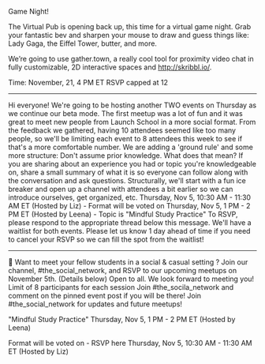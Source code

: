 Game Night!

The Virtual Pub is opening back up, this time for a virtual game night. Grab your fantastic bev and sharpen your mouse to draw and guess things like: Lady Gaga, the Eiffel Tower, butter, and more. 

We’re going to use gather.town, a really cool tool for proximity video chat in fully customizable, 2D interactive spaces and http://skribbl.io/. 

Time: November, 21, 4 PM ET
RSVP capped at 12


---


Hi everyone! We're going to be hosting another TWO events on Thursday as we continue our beta mode. The first meetup was a lot of fun and it was great to meet new people from Launch School in a more social format.
From the feedback we gathered, having 10 attendees seemed like too many people, so we'll be limiting each event to 8 attendees this week to see if that's a more comfortable number.
We are adding a 'ground rule' and some more structure:
Don't assume prior knowledge. What does that mean? If you are sharing about an experience you had or topic you're knowledgeable on, share a small summary of what it is so everyone can follow along with the conversation and ask questions.
Structurally, we'll start with a fun ice breaker and open up a channel with attendees a bit earlier so we can introduce ourselves, get organized, etc.
Thursday, Nov 5, 10:30 AM - 11:30 AM ET (Hosted by Liz) - Format will be voted on
Thursday, Nov 5, 1 PM - 2 PM ET (Hosted by Leena) - Topic is "Mindful Study Practice"
To RSVP, please respond to the appropriate thread below this message. We'll have a waitlist for both events. Please let us know 1 day ahead of time if you need to cancel your RSVP so we can fill the spot from the waitlist!


---

🥳 Want to meet your fellow students in a social & casual setting ? 
Join our channel, #the_social_network, and RSVP to our upcoming meetups on November 5th. (Details below)
Open to all. We look forward to meeting you! 
Limit of 8 participants for each session
Join #the_socila_network and comment on the pinned event post if you will be there!
Join #the_social_network for updates and future meetups!

 "Mindful Study Practice"
Thursday, Nov 5, 1 PM - 2 PM ET (Hosted by Leena)

Format will be voted on - RSVP here
Thursday, Nov 5, 10:30 AM - 11:30 AM ET (Hosted by Liz)
